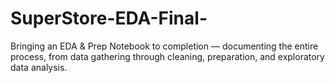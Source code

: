 # SuperStore-EDA-Final-
Bringing an EDA &amp; Prep Notebook to completion — documenting the entire process, from data gathering through cleaning, preparation, and exploratory data analysis.
